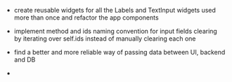 - create reusable widgets for all the Labels and TextInput widgets used more than once and refactor the app components

- implement method and ids naming convention for input fields clearing by iterating over self.ids instead of manually clearing each one

- find a better and more reliable way of passing data between UI, backend and DB

- 